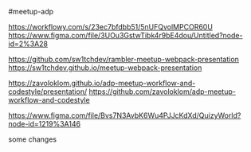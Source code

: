 #meetup-adp

https://workflowy.com/s/23ec7bfdbb51/5nUFQvolMPCOR60U
https://www.figma.com/file/3UOu3GstwTibk4r9bE4dou/Untitled?node-id=2%3A28

https://github.com/sw1tchdev/rambler-meetup-webpack-presentation
https://sw1tchdev.github.io/meetup-webpack-presentation

https://zavoloklom.github.io/adp-meetup-workflow-and-codestyle/presentation/
https://github.com/zavoloklom/adp-meetup-workflow-and-codestyle

https://www.figma.com/file/Bvs7N3AvbK6Wu4PJJcKdXd/QuizyWorld?node-id=1219%3A146

some changes
